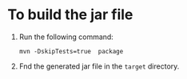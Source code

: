 # To build the jar file

1. Run the following command:
   
    ```shell
    mvn -DskipTests=true  package
    ```

2. Fnd the generated jar file in the `target` directory.
